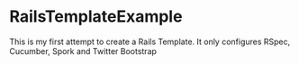 RailsTemplateExample
====================

This is my first attempt to create a Rails Template. It only configures RSpec, Cucumber, Spork and Twitter Bootstrap